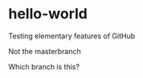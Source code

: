 # hello-world
Testing elementary features of GitHub



Not the masterbranch


Which branch is this?

